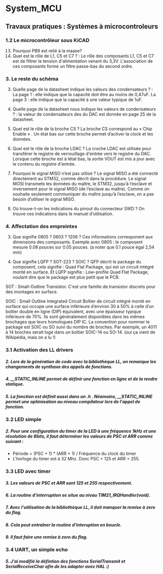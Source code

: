 # System_MCU

## Travaux pratiques : Systèmes à microcontroleurs

### 1.2 Le microcontrôleur sous KiCAD

13) Pourquoi PB9 est relié à la maase?
14) Quel est le rôle de L1, C5 et C7 ? :
    Le rôle des composants L1, C5 et C7 est de filtrer la tension d'alimentation venant du 3,3V. L'association de ces composants forme un filtre passe-bas du second ordre.

### 3. Le reste du schéma

3) Quelle page de la datasheet indique les valeurs des condensateurs ? :
   La page 1 : elle indique que la capacité doit être au moins de 0,47uF.
   La page 3 : elle indique que la capacité à une valeur typique de 1uF.
4) Quelle page de la datasheet nous indique les valeurs de condensateurs ? :
   la valeur de condensateurs des  du DAC est donnée en page 25 de la datasheet.

6) Quel est le rôle de la broche CS ?
La broche CS correspond au « Chip Enable » . Un état bas sur cette broche permet d’activer la clock et les données.

7) Quel est le rôle de la broche LDAC ?
La croche LDAC est utilisée pour transférer le registre de verrouillage d'entrée vers le registre du DAC. Lorsque cette broche est à létat bas, la sortie VOUT est mis à jour avec le contenu du registre d'entrée. 

8) Pourquoi le signal MISO n’est pas utilisé ?
Le signal MISO a été connecté directement au STM32, comme décrit dans la procédure. Le signal MOSI transmets les données du maître, le STM32, jusqu’à l’esclave et inversement pour le signal MISO (de l’esclave au maître). Comme on souhaite seulement communiquer du maître jusqu’à l’esclave, on a pas besoin d’utiliser le signal MISO.

10) Où trouve-t-on les indications du pinout du connecteur SWD ?
On trouve ces indications dans le manuel d’utilisation.

### 4. Affectation des empreintes

3) Que signifie 0805 ? 0603 ? 1206 ?
Ces informations corresponent aux dimensions des composants. Exemple avec 0805 : le composent mesure 0.08 pouces sur 0.05 pouces. (a noter que 0.1 pouce égal 2,54 mm)

4) Que signifie LQFP ? SOT-223 ? SOIC ?
QFP décrit le package du composent, cela signifie : Quad Flat Package, qui est un circuit intégré monté en surface. Et LQFP signifie : Low-profile Quad Flat Package, voulant dire que le package est plus petit que le PCB.

SOT : Small-Outline Transistor.
C'est une famille de transistor discrets pour des montages en surface.

SOIC : Small Outline Integrated Circuit 
Boîtier de circuit intégré monté en surface qui occupe une surface inférieure d’environ 30 à 50% à celle d’un boîtier double en ligne (DIP) équivalent, avec une épaisseur typique inférieure de 70%. Ils sont généralement disponibles dans les mêmes brochages que leurs homologues DIP IC. La convention pour nommer le package est SOIC ou SO suivi du nombre de broches. Par exemple, un 4011 à 14 broches serait logé dans un boîtier SOIC-14 ou SO-14. (oui ça vient de Wikipédia, mais on a lu !)

### 3.1 Activation des LL drivers

##### 2. Lors de la génération de code avec la bibliothèque LL, on remarque les changements de synthaxe des appels de fonctions.

##### 4. __STATIC_INLINE permet de définir une fonction en ligne et de la rendre statique.

##### 5. La fonction est définit aussi dans un .h . Néamoins, __STATIC_INLINE permet une optimisation au niveau compilateur lors de l'appel de fonction.

### 3.2 LED simple

##### 2. Pour une configuration du timer de la LED à une fréquence 1kHz et une résolution de 8bits, il faut déterminer les valeurs de PSC et ARR comme suivant :

- Période = (PSC + 1) * (ARR + 1) / Fréquence du clock du timer
- L'horloge du timer est à 32 Mhz. Donc PSC = 125 et ARR = 255.

### 3.3 LED avec timer

##### 3. Les valeurs de PSC et ARR sont 125 et 255 respectivement.

##### 6. La routine d'interruption se situe au nivau TIM21_IRQHandler(void).

##### 7. Avec l'utilisation de la bibliothèque LL, il doit manquer la remise à zero du flag.

##### 8. Cela peut entraîner la routine d'interuption en boucle.

##### 9. Il faut faire une remise à zero du flag.

### 3.4 UART, un simple echo

##### 5. J'ai modifié la défintion des fonctions SerialTransmit et SerialReceiveChar afin de les adapter avec HAL :)
